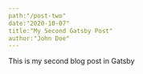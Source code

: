 ```yaml
---
path:"/post-two"
date:"2020-10-07"
title:"My Second Gatsby Post"
author:"John Doe"
---
```


This is my second blog post in Gatsby